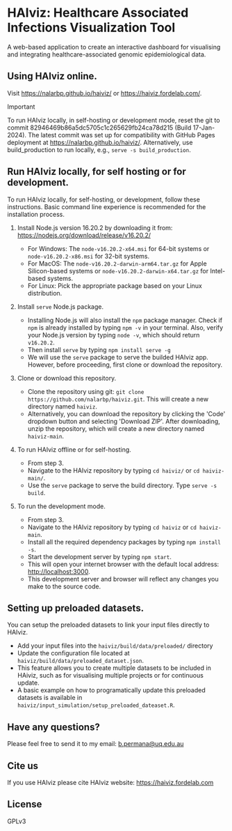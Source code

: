 # HAIviz: Healthcare Associated Infections Visualization Tool

A web-based application to create an interactive dashboard for visualising and integrating healthcare-associated genomic epidemiological data.

## Using HAIviz online.
Visit https://nalarbp.github.io/haiviz/ or https://haiviz.fordelab.com/.

> [!IMPORTANT]
> To run HAIviz locally, in self-hosting or development mode, reset the git to commit 82946469b86a5dc5705c1c265629fb24ca78d215 (Build 17-Jan-2024). The latest commit was set up for compatibility with GitHub Pages deployment at https://nalarbp.github.io/haiviz/. Alternatively, use build_production to run locally, e.g., `serve -s build_production`.

## Run HAIviz locally, for self hosting or for development.

To run HAIviz locally, for self-hosting, or development, follow these instructions. Basic command line experience is recommended for the installation process.

1. Install Node.js version 16.20.2 by downloading it from: https://nodejs.org/download/release/v16.20.2/
   - For Windows: The `node-v16.20.2-x64.msi` for 64-bit systems or `node-v16.20.2-x86.msi` for 32-bit systems.
   - For MacOS: The `node-v16.20.2-darwin-arm64.tar.gz` for Apple Silicon-based systems or `node-v16.20.2-darwin-x64.tar.gz` for Intel-based systems.
   - For Linux: Pick the appropriate package based on your Linux distribution.

2. Install `serve` Node.js package.
   - Installing Node.js will also install the `npm` package manager. Check if `npm` is already installed by typing `npm -v` in your terminal. Also, verify your Node.js version by typing `node -v`, which should return `v16.20.2`. 
   - Then install `serve` by typing `npm install serve -g`
   - We will use the `serve` package to serve the builded HAIviz app.
   However, before proceeding, first clone or download the repository.

3. Clone or download this repository.
   - Clone the repository using git: `git clone https://github.com/nalarbp/haiviz.git`. This will create a new directory named `haiviz`. 
   - Alternatively, you can download the repository by clicking the 'Code' dropdown button and selecting 'Download ZIP'. After downloading, unzip the repository, which will create a new directory named `haiviz-main`. 
 
4. To run HAIviz offline or for self-hosting.
   - From step 3.
   - Navigate to the HAIviz repository by typing `cd haiviz/` or `cd haiviz-main/`.
   - Use the `serve` package to serve the build directory. Type `serve -s build`. 

5. To run the development mode.
   - From step 3. 
   - Navigate to the HAIviz repository by typing `cd haiviz` or `cd haiviz-main`.
   - Install all the required dependency packages by typing `npm install -s`.
   - Start the development server by typing `npm start`. 
   - This will open your internet browser with the default local address: [http://localhost:3000](http://localhost:3000).
   - This development server and browser will reflect any changes you make to the source code.

## Setting up preloaded datasets.
You can setup the preloaded datasets to link your input files directly to HAIviz.
- Add your input files into the `haiviz/build/data/preloaded/` directory
- Update the configuration file located at `haiviz/build/data/preloaded_dataset.json`. 
- This feature allows you to create multiple datasets to be included in HAiviz, such as for visualising multiple projects or for continuous update.
- A basic example on how to programatically update this preloaded datasets is available in `haiviz/input_simulation/setup_preloaded_dateaset.R`.

## Have any questions?
Please feel free to send it to my email: b.permana@uq.edu.au

## Cite us
If you use HAIviz please cite HAIviz website: https://haiviz.fordelab.com

## License
GPLv3
